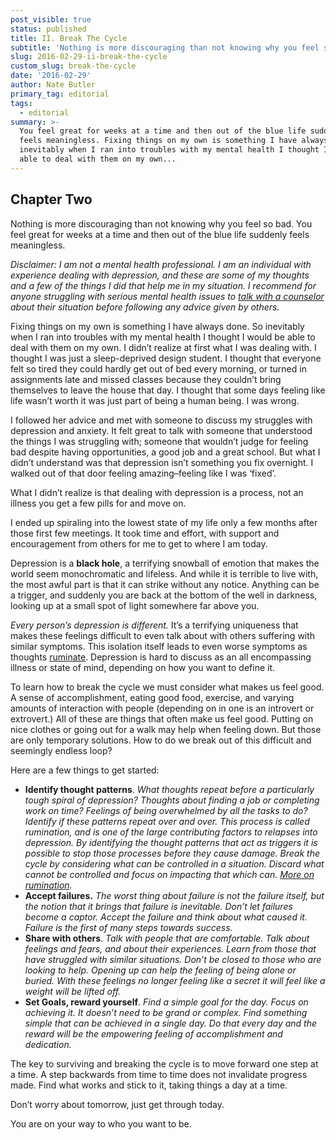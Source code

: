 ```yaml
---
post_visible: true
status: published
title: II. Break The Cycle
subtitle: 'Nothing is more discouraging than not knowing why you feel so bad. '
slug: 2016-02-29-ii-break-the-cycle
custom_slug: break-the-cycle
date: '2016-02-29'
author: Nate Butler
primary_tag: editorial
tags:
  - editorial
summary: >-
  You feel great for weeks at a time and then out of the blue life suddenly
  feels meaningless. Fixing things on my own is something I have always done. So
  inevitably when I ran into troubles with my mental health I thought I would be
  able to deal with them on my own...
---
```

## Chapter Two

Nothing is more discouraging than not knowing why you feel so bad. You feel great for weeks at a time and then out of the blue life suddenly feels meaningless.

*Disclaimer: I am not a mental health professional. I am an individual with experience dealing with depression, and these are some of my thoughts and a few of the things I did that help me in my situation. I recommend for anyone struggling with serious mental health issues to [talk with a counselor](http://www.webmd.com/anxiety-panic/guide/how-to-find-therapist) about their situation before following any advice given by others.*

Fixing things on my own is something I have always done. So inevitably when I ran into troubles with my mental health I thought I would be able to deal with them on my own. I didn’t realize at first what I was dealing with. I thought I was just a sleep-deprived design student. I thought that everyone felt so tired they could hardly get out of bed every morning, or turned in assignments late and missed classes because they couldn’t bring themselves to leave the house that day. I thought that some days feeling like life wasn’t worth it was just part of being a human being. I was wrong.

I followed her advice and met with someone to discuss my struggles with depression and anxiety. It felt great to talk with someone that understood the things I was struggling with; someone that wouldn’t judge for feeling bad despite having opportunities, a good job and a great school. But what I didn’t understand was that depression isn’t something you fix overnight. I walked out of that door feeling amazing–feeling like I was ‘fixed’.

What I didn’t realize is that dealing with depression is a process, not an illness you get a few pills for and move on.

I ended up spiraling into the lowest state of my life only a few months after those first few meetings. It took time and effort, with support and encouragement from others for me to get to where I am today.

Depression is a **black hole**, a terrifying snowball of emotion that makes the world seem monochromatic and lifeless. And while it is terrible to live with, the most awful part is that it can strike without any notice. Anything can be a trigger, and suddenly you are back at the bottom of the well in darkness, looking up at a small spot of light somewhere far above you.

*Every person’s depression is different.* It’s a terrifying uniqueness that makes these feelings difficult to even talk about with others suffering with similar symptoms. This isolation itself leads to even worse symptoms as thoughts [ruminate](https://en.wikipedia.org/wiki/Rumination_(psychology)). Depression is hard to discuss as an all encompassing illness or state of mind, depending on how you want to define it.

To learn how to break the cycle we must consider what makes us feel good. A sense of accomplishment, eating good food, exercise, and varying amounts of interaction with people (depending on in one is an introvert or extrovert.) All of these are things that often make us feel good. Putting on nice clothes or going out for a walk may help when feeling down. But those are only temporary solutions. How to do we break out of this difficult and seemingly endless loop?

Here are a few things to get started:

* **Identify thought patterns**. *What thoughts repeat before a particularly tough spiral of depression? Thoughts about finding a job or completing work on time? Feelings of being overwhelmed by all the tasks to do? Identify if these patterns repeat over and over. This process is called rumination, and is one of the large contributing factors to relapses into depression. By identifying the thought patterns that act as triggers it is possible to stop those processes before they cause damage. Break the cycle by considering what can be controlled in a situation. Discard what cannot be controlled and focus on impacting that which can. [More on rumination](http://psychcentral.com/blog/archives/2014/02/16/8-tips-to-help-stop-ruminating/).*
* **Accept failures.** *The worst thing about failure is not the failure itself, but the notion that it brings that failure is inevitable. Don’t let failures become a captor. Accept the failure and think about what caused it. Failure is the first of many steps towards success.*
* **Share with others**. *Talk with people that are comfortable. Talk about feelings and fears, and about their experiences. Learn from those that have struggled with similar situations. Don’t be closed to those who are looking to help. Opening up can help the feeling of being alone or buried. With these feelings no longer feeling like a secret it will feel like a weight will be lifted off.*
* **Set Goals, reward yourself**. *Find a simple goal for the day. Focus on achieving it. It doesn’t need to be grand or complex. Find something simple that can be achieved in a single day. Do that every day and the reward will be the empowering feeling of accomplishment and dedication.*

The key to surviving and breaking the cycle is to move forward one step at a time. A step backwards from time to time does not invalidate progress made. Find what works and stick to it, taking things a day at a time.

Don’t worry about tomorrow, just get through today.

You are on your way to who you want to be.